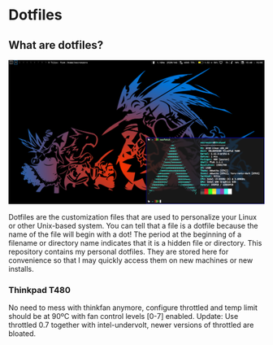 # Dotfiles

## What are dotfiles?

![Desktop](desktop_a.png "Desktop")

Dotfiles are the customization files that are used to personalize your Linux or other Unix-based system.
You can tell that a file is a dotfile because the name of the file will begin with a dot!
The period at the beginning of a filename or directory name indicates that it is a hidden file or directory.
This repository contains my personal dotfiles.
They are stored here for convenience so that I may quickly access them on new machines or new installs.

### Thinkpad T480
No need to mess with thinkfan anymore, configure throttled and temp limit should be at 90ºC with fan control levels [0-7] enabled.
Update: Use throttled 0.7 together with intel-undervolt, newer versions of throttled are bloated.
